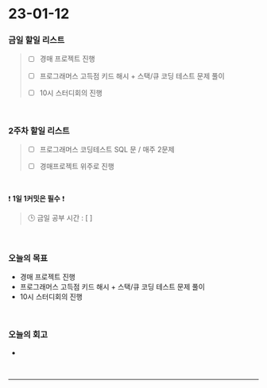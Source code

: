 # 23-01-12
### 금일 할일 리스트
> - [ ]  경매 프로젝트 진행
>
> - [ ]  프로그래머스 고득점 키드 해시 + 스택/큐 코딩 테스트 문제 풀이
>
> - [ ]  10시 스터디회의 진행

<br/>

### 2주차 할일 리스트  

> - [ ]  프로그래머스 코딩테스트 SQL 문 / 매주 2문제  
>
> - [ ]  경매프로젝트 위주로 진행

<br/>

❗ **1일 1커밋은 필수** ❗
> 🕒 금일 공부 시간 : [ ]
  
<br/>

### 오늘의 목표
- 경매 프로젝트 진행
- 프로그래머스 고득점 키드 해시 + 스택/큐 코딩 테스트 문제 풀이
- 10시 스터디회의 진행

<br>

### 오늘의 회고
- 

<br/>

------------  